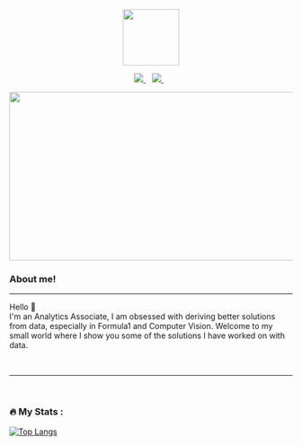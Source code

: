 <div id="header" align="center">
 <img src="https://media.giphy.com/media/bAQH7WXKqtIBrPs7sR/giphy.gif" width="100"/>
</div>

 <p align="center">
 <a href="https://twitter.com/lians___">
    <img src="https://img.shields.io/badge/Twitter-1DA1F2?style=for-the-badge&logo=twitter&logoColor=white" />
  </a>&nbsp;&nbsp;
 <a href="https://www.linkedin.com/in/lians-wanjiku-430392247/">
    <img src="https://img.shields.io/badge/linkedin-%230077B5.svg?&style=for-the-badge&logo=linkedin&logoColor=white" />
  </a>&nbsp;&nbsp;
 </p>

<div align="center">
  <img src="https://media.giphy.com/media/qgQUggAC3Pfv687qPC/giphy.gif" width="600" height="300"/>
</div>


### About me!
---
Hello 👋
 </br>
I'm an Analytics Associate, I am obsessed with deriving better solutions from data, especially in Formula1 and Computer Vision.
 Welcome to my small world where I show you some of the solutions I have worked on with data.

</p>
</br>

---
<div>
</div>


</br>

### :fire: My Stats :

[![Top Langs](https://github-readme-stats.vercel.app/api/top-langs/?username=liyanse&layout=compact&theme=vision-friendly-dark)](https://github.com/anuraghazra/github-readme-stats)

</br>
 

